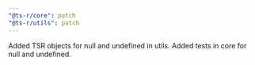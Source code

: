 ```yaml
---
"@ts-r/core": patch
"@ts-r/utils": patch
---
```


Added TSR objects for null and undefined in utils. Added tests in core for null and undefined.
